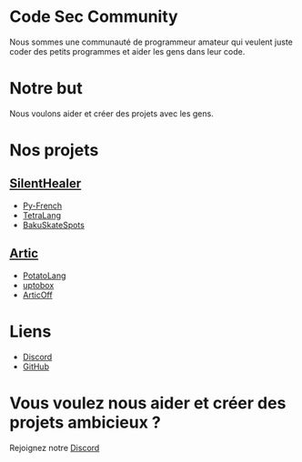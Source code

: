 # Code Sec Community

Nous sommes une communauté de programmeur amateur qui veulent juste coder des petits programmes et aider les gens dans leur code.

# Notre but

Nous voulons aider et créer des projets avec les gens.

# Nos projets

## [SilentHealer](https://github.com/SilentHealer584/)
- [Py-French](https://github.com/SilentHealer584/Py-Fr/)
- [TetraLang](https://github.com/SilentHealer584/TetraLang/)
- [BakuSkateSpots](https://bakuskatespots.com/)

## [Artic](https://github.com/ArticOff/)
- [PotatoLang](https://github.com/ArticOff/PotatoLang/)
- [uptobox](https://uptobox.readthedocs.io/en/latest/)
- [ArticOff](https://articoff.github.io/)

# Liens

- [Discord](https://discord.gg/H63XBBBkMW)
- [GitHub](https://github.com/Code-Sec)

# Vous voulez nous aider et créer des projets ambicieux ?

Rejoignez notre [Discord](https://discord.gg/H63XBBBkMW)
